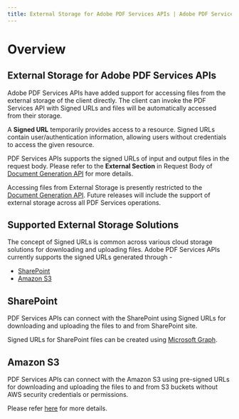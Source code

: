```yaml
---
title: External Storage for Adobe PDF Services APIs | Adobe PDF Services
---
```

# Overview

## **External Storage for Adobe PDF Services APIs**

Adobe PDF Services APIs have added support for accessing files from the external storage of the client directly. The client can invoke the PDF Services API with Signed URLs and files will be automatically accessed from their storage.

A **Signed URL** temporarily provides access to a resource. Signed URLs contain user/authentication information, allowing users without credentials to access the given resource.

PDF Services APIs supports the signed URLs of input and output files in the request body. Please refer to the **External Section** in Request Body of [Document Generation API](../../../apis/#tag/Document-Generation) for more details.

<InlineAlert slots="text"/>

Accessing files from External Storage is presently restricted to the [Document Generation API](../../../apis/#tag/Document-Generation). Future releases will include the support of external storage across all PDF Services operations.

## Supported External Storage Solutions

The concept of Signed URLs is common across various cloud storage solutions for downloading and uploading files. Adobe PDF Services APIs currently supports the signed URLs generated through -
- <a href="http://developer.adobe.com/document-services/docs/overview/pdf-services-api/howtos/pdf-external-storage-sol/#sharepoint" target="_self">SharePoint</a>
- <a href="http://developer.adobe.com/document-services/docs/overview/pdf-services-api/howtos/pdf-external-storage-sol/#amazon-s3" target="_self">Amazon S3</a>


## SharePoint

PDF Services APIs can connect with the SharePoint using Signed URLs for downloading and uploading the files to and from SharePoint site. 

Signed URLs for SharePoint files can be created using [Microsoft Graph](https://learn.microsoft.com/en-us/graph/overview).

## Amazon S3

PDF Services APIs can connect with the Amazon S3 using pre-signed URLs for downloading and uploading the files to and from S3 buckets without AWS security credentials or permissions.

Please refer [here](https://docs.aws.amazon.com/AmazonS3/latest/userguide/using-presigned-url.html) for more details.




